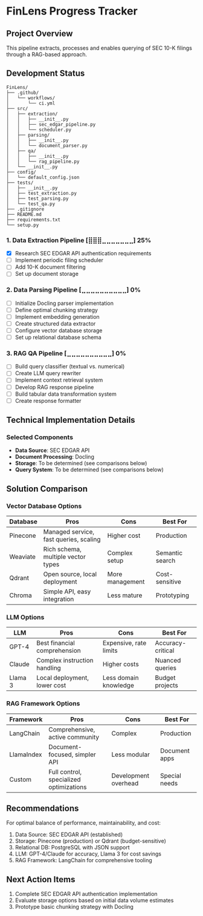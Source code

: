 # FinLens Progress Tracker

## Project Overview
This pipeline extracts, processes and enables querying of SEC 10-K filings through a RAG-based approach.

## Development Status
```
FinLens/
├── .github/
│   └── workflows/
│       └── ci.yml
├── src/
│   ├── extraction/
│   │   ├── __init__.py
│   │   ├── sec_edgar_pipeline.py
│   │   └── scheduler.py
│   ├── parsing/
│   │   ├── __init__.py
│   │   └── document_parser.py
│   ├── qa/
│   │   ├── __init__.py
│   │   └── rag_pipeline.py
│   └── __init__.py
├── config/
│   └── default_config.json
├── tests/
│   ├── __init__.py
│   ├── test_extraction.py
│   ├── test_parsing.py
│   └── test_qa.py
├── .gitignore
├── README.md
├── requirements.txt
└── setup.py
```

### 1. Data Extraction Pipeline [⣿⣿⣿⣀⣀⣀⣀⣀⣀⣀] 25%
- [x] Research SEC EDGAR API authentication requirements
- [ ] Implement periodic filing scheduler
- [ ] Add 10-K document filtering
- [ ] Set up document storage

### 2. Data Parsing Pipeline [⣀⣀⣀⣀⣀⣀⣀⣀⣀⣀] 0%
- [ ] Initialize Docling parser implementation 
- [ ] Define optimal chunking strategy
- [ ] Implement embedding generation
- [ ] Create structured data extractor
- [ ] Configure vector database storage
- [ ] Set up relational database schema

### 3. RAG QA Pipeline [⣀⣀⣀⣀⣀⣀⣀⣀⣀⣀] 0%
- [ ] Build query classifier (textual vs. numerical)
- [ ] Create LLM query rewriter
- [ ] Implement context retrieval system
- [ ] Develop RAG response pipeline
- [ ] Build tabular data transformation system
- [ ] Create response formatter

## Technical Implementation Details

### Selected Components
- **Data Source**: SEC EDGAR API
- **Document Processing**: Docling
- **Storage**: To be determined (see comparisons below)
- **Query System**: To be determined (see comparisons below)

## Solution Comparison

### Vector Database Options

| Database | Pros | Cons | Best For |
|----------|------|------|----------|
| Pinecone | Managed service, fast queries, scaling | Higher cost | Production |
| Weaviate | Rich schema, multiple vector types | Complex setup | Semantic search |
| Qdrant | Open source, local deployment | More management | Cost-sensitive |
| Chroma | Simple API, easy integration | Less mature | Prototyping |

### LLM Options

| LLM | Pros | Cons | Best For |
|-----|------|------|----------|
| GPT-4 | Best financial comprehension | Expensive, rate limits | Accuracy-critical |
| Claude | Complex instruction handling | Higher costs | Nuanced queries |
| Llama 3 | Local deployment, lower cost | Less domain knowledge | Budget projects |

### RAG Framework Options

| Framework | Pros | Cons | Best For |
|-----------|------|------|----------|
| LangChain | Comprehensive, active community | Complex | Production |
| LlamaIndex | Document-focused, simpler API | Less modular | Document apps |
| Custom | Full control, specialized optimizations | Development overhead | Special needs |

## Recommendations
For optimal balance of performance, maintainability, and cost:

1. Data Source: SEC EDGAR API (established)
2. Storage: Pinecone (production) or Qdrant (budget-sensitive)
3. Relational DB: PostgreSQL with JSON support
4. LLM: GPT-4/Claude for accuracy, Llama 3 for cost savings
5. RAG Framework: LangChain for comprehensive tooling

## Next Action Items
1. Complete SEC EDGAR API authentication implementation
2. Evaluate storage options based on initial data volume estimates
3. Prototype basic chunking strategy with Docling